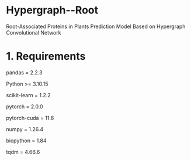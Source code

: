 # Hypergraph--Root
Root-Associated Proteins in Plants Prediction Model Based on Hypergraph Convolutional Network

# 1. Requirements
pandas = 2.2.3

Python >= 3.10.15

scikit-learn = 1.2.2

pytorch = 2.0.0

pytorch-cuda = 11.8

numpy = 1.26.4

biopython = 1.84

tqdm = 4.66.6
